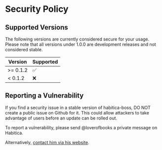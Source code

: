 # Security Policy

## Supported Versions

The following versions are currently considered secure for your usage. Please note that all versions under 1.0.0 are development releases and not considered stable.

| Version | Supported          |
| ------- | ------------------ |
| >= 0.1.2   | :white_check_mark: |
| < 0.1.2   | :x:                |

## Reporting a Vulnerability

If you find a security issue in a stable version of habitica-boss, DO NOT create a public issue on Github for it. This could allow attackers to take advantage of users before an update can be rolled out.

To report a vulnerability, please send @loverofbooks a private message on Habitica.

Alternatively, [contact him via his website](https://seewitheyesclosed.com/contact/).
